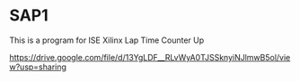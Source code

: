 # SAP1

This is a program for ISE Xilinx Lap Time Counter Up

https://drive.google.com/file/d/13YgLDF__RLvWyA0TJSSknyiNJlmwB5ol/view?usp=sharing
